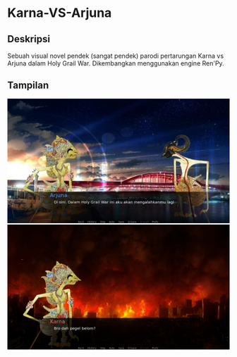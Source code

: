 # Karna-VS-Arjuna

## Deskripsi
 Sebuah visual novel pendek (sangat pendek) parodi pertarungan Karna vs Arjuna dalam Holy Grail War. Dikembangkan menggunakan engine Ren'Py.

## Tampilan
<img src="https://github.com/ksatria39/Karna-vs-Arjuna/blob/main/Karna%20vs%20Arjuna%2025-Jun-23%204_33_52%20PM.png">
<img src="https://github.com/ksatria39/Karna-vs-Arjuna/blob/main/Karna%20vs%20Arjuna%2025-Jun-23%204_34_37%20PM.png">

